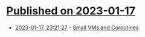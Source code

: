 # [Published on 2023-01-17](index.md)

* [2023-01-17, 23:21:27](https://news.ycombinator.com/item?id=34420959) - [Small VMs and Coroutines](https://blog.dziban.net/coroutines/)
